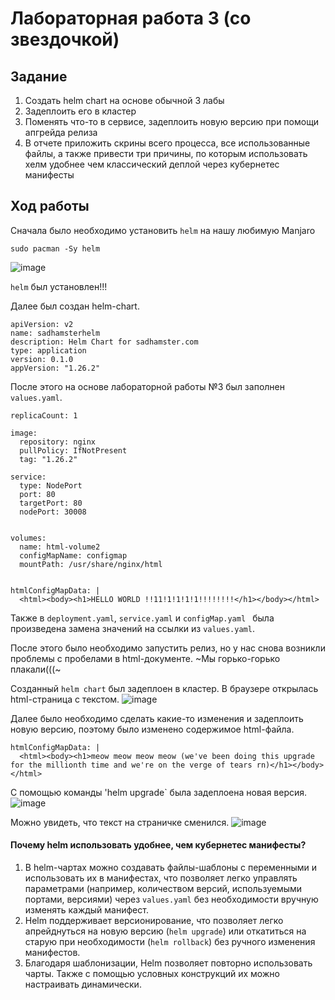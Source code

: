 # Лабораторная работа 3 (со звездочкой)

## Задание

1. Создать helm chart на основе обычной 3 лабы
2. Задеплоить его в кластер
3. Поменять что-то в сервисе, задеплоить новую версию при помощи апгрейда релиза
4. В отчете приложить скрины всего процесса, все использованные файлы, а также привести три причины, по которым использовать хелм удобнее чем классический деплой через кубернетес манифесты

## Ход работы

Сначала было необходимо установить `helm` на нашу любимую Manjaro

```
sudo pacman -Sy helm
```

![image](https://github.com/user-attachments/assets/863c8983-5de0-4c7d-ba4d-31965a451052)

`helm` был установлен!!!

Далее был создан helm-chart.

```
apiVersion: v2
name: sadhamsterhelm
description: Helm Chart for sadhamster.com
type: application
version: 0.1.0
appVersion: "1.26.2"
```

После этого на основе лабораторной работы №3 был заполнен  `values.yaml`.

```
replicaCount: 1 

image:
  repository: nginx
  pullPolicy: IfNotPresent
  tag: "1.26.2"

service:
  type: NodePort
  port: 80
  targetPort: 80
  nodePort: 30008


volumes:
  name: html-volume2
  configMapName: configmap 
  mountPath: /usr/share/nginx/html


htmlConfigMapData: |
  <html><body><h1>HELLO WORLD !!11!1!1!1!1!!!!!!!!</h1></body></html>
```

Также в  `deployment.yaml`, `service.yaml` и `configMap.yaml ` была произведена замена значений на ссылки из `values.yaml`.

После этого было необходимо запустить релиз, но у нас снова возникли проблемы с пробелами в html-документе. ~Мы горько-горько плакали(((~

Созданный `helm chart` был задеплоен в кластер. В браузере открылась html-страница с текстом.
![image](https://github.com/user-attachments/assets/a600dcac-b860-4ebb-a5d8-bdb0877aa9cc)

Далее было необходимо сделать какие-то изменения и задеплоить новую версию, поэтому было изменено содержимое html-файла.
```
htmlConfigMapData: |
  <html><body><h1>meow meow meow meow (we've been doing this upgrade for the millionth time and we're on the verge of tears rn)</h1></body></html>
```

С помощью команды 'helm upgrade` была задеплоена новая версия.
![image](https://github.com/user-attachments/assets/991a17d7-9893-45fb-a858-d7a764c97a1e)

Можно увидеть, что текст на страничке сменился.
![image](https://github.com/user-attachments/assets/8cd358a2-4847-4382-b3e5-02c459a3dbd7)

#### Почему helm использовать удобнее, чем кубернетес манифесты?

1. В helm-чартах можно создавать файлы-шаблоны с переменными и использовать их в манифестах, что позволяет легко управлять параметрами (например, количеством версий, используемыми портами, версиями) через `values.yaml` без необходимости вручную изменять каждый манифест.
2. Helm поддерживает версионирование, что позволяет легко апрейднуться на новую версию (`helm upgrade`) или откатиться на старую при необходимости (`helm rollback`) без ручного изменения манифестов.
3. Благодаря шаблонизации, Helm позволяет повторно использовать чарты. Также с помощью условных конструкций их можно настраивать динамически.



